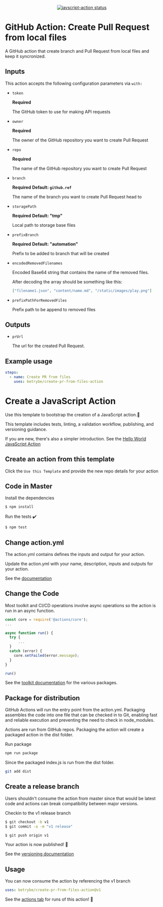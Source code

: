 
<p align="center">
  <a href="https://github.com/betrybe/create-pr-from-files-action/actions"><img alt="javscript-action status" src="https://github.com/betrybe/create-pr-from-files-action/workflows/units-test/badge.svg"></a>
</p>

# GitHub Action: Create Pull Request from local files

A GitHub action that create branch and Pull Request from local files and keep it syncronized.

## Inputs

This action accepts the following configuration parameters via `with:`

- `token`

  **Required**

  The GitHub token to use for making API requests

- `owner`

  **Required**

  The owner of the GitHub repository you want to create Pull Request

- `repo`

  **Required**

  The name of the GitHub repository you want to create Pull Request

- `branch`

  **Required**
  **Default: `github.ref`**

  The name of the branch you want to create Pull Request head to

- `storagePath`

  **Required**
  **Default: "tmp"**

  Local path to storage base files

- `prefixBranch`

  **Required**
  **Default: "automation"**

  Prefix to be added to branch that will be created

- `encodedRemovedFilenames`

  Encoded Base64 string that contains the name of the removed files.

  After decoding the array should be something like this:
  ```json
  ["filename1.json", "content/name.md", "/static/images/play.png"]
  ```

- `prefixPathForRemovedFiles`

  Prefix path to be append to removed files

## Outputs

- `prUrl`

  The url for the created Pull Request.

## Example usage

```yaml
steps:
  - name: Create PR from files
    uses: betrybe/create-pr-from-files-action
```

# Create a JavaScript Action

Use this template to bootstrap the creation of a JavaScript action.:rocket:

This template includes tests, linting, a validation workflow, publishing, and versioning guidance.

If you are new, there's also a simpler introduction.  See the [Hello World JavaScript Action](https://github.com/actions/hello-world-javascript-action)

## Create an action from this template

Click the `Use this Template` and provide the new repo details for your action

## Code in Master

Install the dependencies
```bash
$ npm install
```

Run the tests :heavy_check_mark:
```bash
$ npm test
```

## Change action.yml

The action.yml contains defines the inputs and output for your action.

Update the action.yml with your name, description, inputs and outputs for your action.

See the [documentation](https://help.github.com/en/articles/metadata-syntax-for-github-actions)

## Change the Code

Most toolkit and CI/CD operations involve async operations so the action is run in an async function.

```javascript
const core = require('@actions/core');
...

async function run() {
  try {
      ...
  }
  catch (error) {
    core.setFailed(error.message);
  }
}

run()
```

See the [toolkit documentation](https://github.com/actions/toolkit/blob/master/README.md#packages) for the various packages.

## Package for distribution

GitHub Actions will run the entry point from the action.yml. Packaging assembles the code into one file that can be checked in to Git, enabling fast and reliable execution and preventing the need to check in node_modules.

Actions are run from GitHub repos.  Packaging the action will create a packaged action in the dist folder.

Run package

```bash
npm run package
```

Since the packaged index.js is run from the dist folder.

```bash
git add dist
```

## Create a release branch

Users shouldn't consume the action from master since that would be latest code and actions can break compatibility between major versions.

Checkin to the v1 release branch

```bash
$ git checkout -b v1
$ git commit -a -m "v1 release"
```

```bash
$ git push origin v1
```

Your action is now published! :rocket:

See the [versioning documentation](https://github.com/actions/toolkit/blob/master/docs/action-versioning.md)

## Usage

You can now consume the action by referencing the v1 branch

```yaml
uses: betrybe/create-pr-from-files-action@v1
```

See the [actions tab](https://github.com/betrybe/create-pr-from-files-action/actions) for runs of this action! :rocket:

